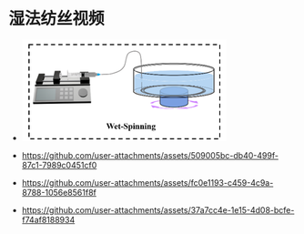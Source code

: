 # 湿法纺丝视频

- ![image-20240923214833235](./pic/image-20240923214833235.png)

- https://github.com/user-attachments/assets/509005bc-db40-499f-87c1-7989c0451cf0
- https://github.com/user-attachments/assets/fc0e1193-c459-4c9a-8788-1056e8561f8f
- https://github.com/user-attachments/assets/37a7cc4e-1e15-4d08-bcfe-f74af8188934




